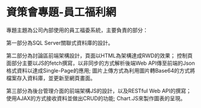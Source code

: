 # 資策會專題-員工福利網
專題主題為公司內部使用的員工福委系統，主要負責的部分：

第一部分為SQL Server關聯式資料庫的設計。

第二部分為討論區前端架構設計，頁面以HTML為架構達成RWD的效果；
         控制頁面部分主要以JS的fetch撰寫，以非同步的方式解析後端Web API傳至前端的Json格式資料以達成Single-Page的應用;
         圖片上傳方式為利用圖片轉Base64的方式將檔案存入資料庫，並更新至網頁畫面。

第三部分為後台管理介面的前端架構JS的設計，以及RESTful Web API的撰寫；
         使用AJAX的方式接收資料並做出CRUD的功能; Chart.JS來製作圖表的呈現。
